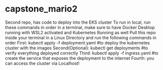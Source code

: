 # capstone_mario2
Second repo, has code to deploy into the EKS cluster
To run in local, run these commands in order in a terminal, make sure to have Docker Desktop running with WSL2 activated and Kubernetes Running as well
Pull this repo inside your terminal in a Linux Directory and run the following commands in order
First: kubectl apply -f deployment.yaml #to deploy the kubernetes cluster with the images
Second(Optional): kubectl get deployments #to verify everything deployed correctly
Third: kubectl apply -f ingress.yaml #to create the service that exposes the deployment to the internet
Fourth: you can access the cluster via Localhost!